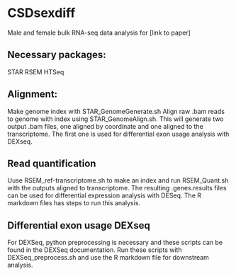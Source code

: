 # CSDsexdiff
Male and female bulk RNA-seq data analysis for [link to paper]

## Necessary packages:
STAR
RSEM
HTSeq

## Alignment:
Make genome index with STAR_GenomeGenerate.sh
Align raw .bam reads to genome with index using STAR_GenomeAlign.sh.
This will generate two output .bam files, one aligned by coordinate and one aligned to the transcriptome.
The first one is used for differential exon usage analysis with DEXseq.

## Read quantification
Uuse RSEM_ref-transcriptome.sh to make an index and run RSEM_Quant.sh with the outputs aligned to transcriptome.
The resulting .genes.results files can be used for differential expression analysis with DESeq.
The R markdown files has steps to run this analysis.

## Differential exon usage DEXseq
For DEXSeq, python preprocessing is necessary and these scripts can be found in the DEXSeq documentation.
Run these scripts with DEXSeq_preprocess.sh and use the R markdown file for downstream analysis.
